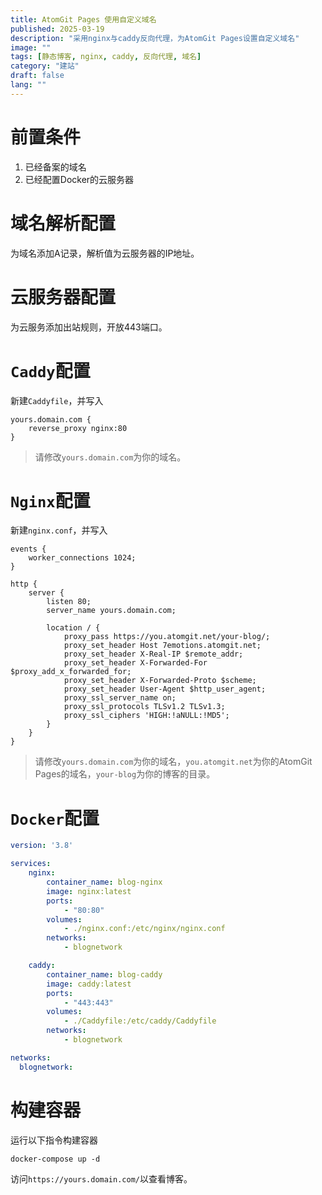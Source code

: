 ```yaml
---
title: AtomGit Pages 使用自定义域名
published: 2025-03-19
description: "采用nginx与caddy反向代理，为AtomGit Pages设置自定义域名"
image: ""
tags: [静态博客, nginx, caddy, 反向代理, 域名]
category: "建站"
draft: false
lang: ""
---
```


# 前置条件

1. 已经备案的域名
2. 已经配置Docker的云服务器

# 域名解析配置

为域名添加A记录，解析值为云服务器的IP地址。

# 云服务器配置

为云服务添加出站规则，开放443端口。

# `Caddy`配置

新建`Caddyfile`，并写入

```
yours.domain.com {
    reverse_proxy nginx:80
}
```

> 请修改`yours.domain.com`为你的域名。

# `Nginx`配置

新建`nginx.conf`，并写入

```
events {
    worker_connections 1024;
}

http {
    server {
        listen 80;
        server_name yours.domain.com;

        location / {
            proxy_pass https://you.atomgit.net/your-blog/;
            proxy_set_header Host 7emotions.atomgit.net;
            proxy_set_header X-Real-IP $remote_addr;
            proxy_set_header X-Forwarded-For $proxy_add_x_forwarded_for;
            proxy_set_header X-Forwarded-Proto $scheme;
            proxy_set_header User-Agent $http_user_agent;
            proxy_ssl_server_name on;
            proxy_ssl_protocols TLSv1.2 TLSv1.3;
            proxy_ssl_ciphers 'HIGH:!aNULL:!MD5';
        }
    }
}
```

> 请修改`yours.domain.com`为你的域名，`you.atomgit.net`为你的AtomGit Pages的域名，`your-blog`为你的博客的目录。

# `Docker`配置

```yaml
version: '3.8'

services:
    nginx:
        container_name: blog-nginx
        image: nginx:latest
        ports:
            - "80:80" 
        volumes:
            - ./nginx.conf:/etc/nginx/nginx.conf
        networks:
            - blognetwork

    caddy:
        container_name: blog-caddy
        image: caddy:latest
        ports:
            - "443:443"
        volumes:
            - ./Caddyfile:/etc/caddy/Caddyfile
        networks:
            - blognetwork

networks:
  blognetwork:
```

# 构建容器

运行以下指令构建容器

```shell
docker-compose up -d
```

访问`https://yours.domain.com/`以查看博客。

```
